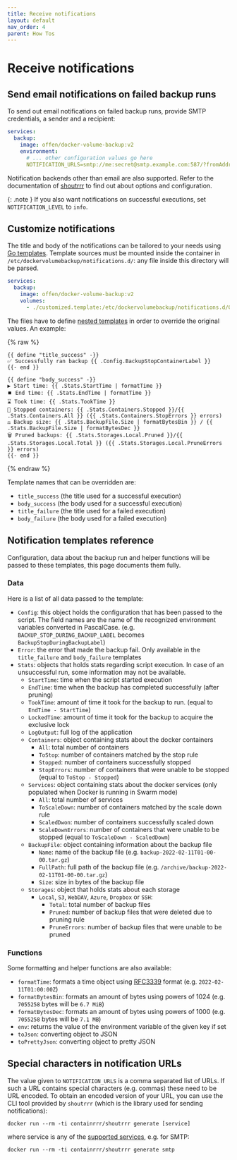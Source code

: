 ```yaml
---
title: Receive notifications
layout: default
nav_order: 4
parent: How Tos
---
```


# Receive notifications

## Send email notifications on failed backup runs

To send out email notifications on failed backup runs, provide SMTP credentials, a sender and a recipient:

```yml
services:
  backup:
    image: offen/docker-volume-backup:v2
    environment:
      # ... other configuration values go here
      NOTIFICATION_URLS=smtp://me:secret@smtp.example.com:587/?fromAddress=no-reply@example.com&toAddresses=you@example.com
```

Notification backends other than email are also supported.
Refer to the documentation of [shoutrrr][shoutrrr-docs] to find out about options and configuration.

[shoutrrr-docs]: https://containrrr.dev/shoutrrr/v0.8/services/overview/

{: .note }
If you also want notifications on successful executions, set `NOTIFICATION_LEVEL` to `info`.

## Customize notifications

The title and body of the notifications can be tailored to your needs using [Go templates](https://pkg.go.dev/text/template).
Template sources must be mounted inside the container in `/etc/dockervolumebackup/notifications.d/`: any file inside this directory will be parsed.

```yml
services:
  backup:
    image: offen/docker-volume-backup:v2
    volumes:
      - ./customized.template:/etc/dockervolumebackup/notifications.d/01.template
```

The files have to define [nested templates](https://pkg.go.dev/text/template#hdr-Nested_template_definitions) in order to override the original values. An example:

{% raw %}
```
{{ define "title_success" -}}
✅ Successfully ran backup {{ .Config.BackupStopContainerLabel }}
{{- end }}

{{ define "body_success" -}}
▶️ Start time: {{ .Stats.StartTime | formatTime }}
⏹️ End time: {{ .Stats.EndTime | formatTime }}
⌛ Took time: {{ .Stats.TookTime }}
🛑 Stopped containers: {{ .Stats.Containers.Stopped }}/{{ .Stats.Containers.All }} ({{ .Stats.Containers.StopErrors }} errors)
⚖️ Backup size: {{ .Stats.BackupFile.Size | formatBytesBin }} / {{ .Stats.BackupFile.Size | formatBytesDec }}
🗑️ Pruned backups: {{ .Stats.Storages.Local.Pruned }}/{{ .Stats.Storages.Local.Total }} ({{ .Stats.Storages.Local.PruneErrors }} errors)
{{- end }}
```
{% endraw %}

Template names that can be overridden are:
  - `title_success` (the title used for a successful execution)
  - `body_success` (the body used for a successful execution)
  - `title_failure` (the title used for a failed execution)
  - `body_failure` (the body used for a failed execution)

## Notification templates reference

Configuration, data about the backup run and helper functions will be passed to these templates, this page documents them fully.

### Data

Here is a list of all data passed to the template:

* `Config`: this object holds the configuration that has been passed to the script. The field names are the name of the recognized environment variables converted in PascalCase. (e.g. `BACKUP_STOP_DURING_BACKUP_LABEL` becomes `BackupStopDuringBackupLabel`)
* `Error`: the error that made the backup fail. Only available in the `title_failure` and `body_failure` templates
* `Stats`: objects that holds stats regarding script execution. In case of an unsuccessful run, some information may not be available.
  * `StartTime`: time when the script started execution
  * `EndTime`: time when the backup has completed successfully (after pruning)
  * `TookTime`: amount of time it took for the backup to run. (equal to `EndTime - StartTime`)
  * `LockedTime`: amount of time it took for the backup to acquire the exclusive lock
  * `LogOutput`: full log of the application
  * `Containers`: object containing stats about the docker containers
    * `All`: total number of containers
    * `ToStop`: number of containers matched by the stop rule
    * `Stopped`: number of containers successfully stopped
    * `StopErrors`: number of containers that were unable to be stopped (equal to `ToStop - Stopped`)
  * `Services`: object containing stats about the docker services (only populated when Docker is running in Swarm mode)
    * `All`: total number of services
    * `ToScaleDown`: number of containers matched by the scale down rule
    * `ScaledDwon`: number of containers successfully scaled down
    * `ScaleDownErrors`: number of containers that were unable to be stopped (equal to `ToScaleDown - ScaledDowm`)
  * `BackupFile`: object containing information about the backup file
    * `Name`: name of the backup file (e.g. `backup-2022-02-11T01-00-00.tar.gz`)
    * `FullPath`: full path of the backup file (e.g. `/archive/backup-2022-02-11T01-00-00.tar.gz`)
    * `Size`: size in bytes of the backup file
  * `Storages`: object that holds stats about each storage
    * `Local`, `S3`, `WebDAV`, `Azure`, `Dropbox` or `SSH`:
      * `Total`: total number of backup files
      * `Pruned`: number of backup files that were deleted due to pruning rule
      * `PruneErrors`: number of backup files that were unable to be pruned

### Functions

Some formatting and helper functions are also available:

* `formatTime`: formats a time object using [RFC3339](https://datatracker.ietf.org/doc/html/rfc3339) format (e.g. `2022-02-11T01:00:00Z`)
* `formatBytesBin`: formats an amount of bytes using powers of 1024 (e.g. `7055258` bytes will be `6.7 MiB`) 
* `formatBytesDec`: formats an amount of bytes using powers of 1000 (e.g. `7055258` bytes will be `7.1 MB`)
* `env`: returns the value of the environment variable of the given key if set
* `toJson`: converting object to JSON
* `toPrettyJson`: converting object to pretty JSON

## Special characters in notification URLs

The value given to `NOTIFICATION_URLS` is a comma separated list of URLs.
If such a URL contains special characters (e.g. commas) these need to be URL encoded.
To obtain an encoded version of your URL, you can use the CLI tool provided by `shoutrrr` (which is the library used for sending notifications):

```
docker run --rm -ti containrrr/shoutrrr generate [service]
```

where service is any of the [supported services][shoutrrr-docs], e.g. for SMTP:

```
docker run --rm -ti containrrr/shoutrrr generate smtp
```
